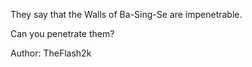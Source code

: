 They say that the Walls of Ba-Sing-Se are impenetrable.

Can you penetrate them?

Author: TheFlash2k
